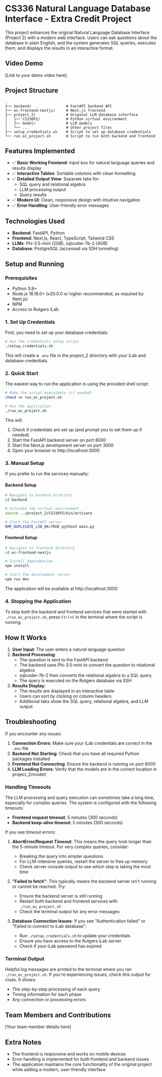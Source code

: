 # CS336 Natural Language Database Interface - Extra Credit Project

This project enhances the original Natural Language Database Interface (Project 2) with a modern web interface. Users can ask questions about the database in plain English, and the system generates SQL queries, executes them, and displays the results in an interactive format.

## Video Demo

[Link to your demo video here]

## Project Structure

```
.
├── backend/                # FastAPI backend API
├── ec-frontend-nextjs/     # Next.js frontend
├── project_2/              # Original LLM database interface
│   ├── CS336P2/            # Python virtual environment
│   ├── model/              # LLM models
│   └── ...                 # Other project files
├── setup_credentials.sh    # Script to set up database credentials
└── run_ec_project.sh       # Script to run both backend and frontend
```

## Features Implemented

- ✅ **Basic Working Frontend**: Input box for natural language queries and results display
- ✅ **Interactive Tables**: Sortable columns with clean formatting
- ✅ **Detailed Output View**: Separate tabs for:
  - SQL query and relational algebra
  - LLM processing output
  - Query results
- ✅ **Modern UI**: Clean, responsive design with intuitive navigation
- ✅ **Error Handling**: User-friendly error messages

## Technologies Used

- **Backend**: FastAPI, Python
- **Frontend**: Next.js, React, TypeScript, Tailwind CSS
- **LLMs**: Phi-3.5-mini (2GB), sqlcoder-7b-2 (4GB)
- **Database**: PostgreSQL (accessed via SSH tunneling)

## Setup and Running

### Prerequisites

- Python 3.8+
- Node.js 18.18.0+ (v20.0.0 or higher recommended, as required by Next.js)
- NPM
- Access to Rutgers iLab

### 1. Set Up Credentials

First, you need to set up your database credentials:

```bash
# Run the credentials setup script
./setup_credentials.sh
```

This will create a `.env` file in the project_2 directory with your iLab and database credentials.

### 2. Quick Start

The easiest way to run the application is using the provided shell script:

```bash
# Make the script executable (if needed)
chmod +x run_ec_project.sh

# Run the application
./run_ec_project.sh
```

This will:
1. Check if credentials are set up (and prompt you to set them up if needed)
2. Start the FastAPI backend server on port 8000
3. Start the Next.js development server on port 3000
4. Open your browser to http://localhost:3000

### 3. Manual Setup

If you prefer to run the services manually:

#### Backend Setup

```bash
# Navigate to backend directory
cd backend

# Activate the virtual environment
source ../project_2/CS336P2/bin/activate  

# Start the FastAPI server
KMP_DUPLICATE_LIB_OK=TRUE python3 main.py
```

#### Frontend Setup

```bash
# Navigate to frontend directory
cd ec-frontend-nextjs

# Install dependencies
npm install

# Start the development server
npm run dev
```

The application will be available at http://localhost:3000

### 4. Stopping the Application

To stop both the backend and frontend services that were started with `./run_ec_project.sh`, press `Ctrl+C` in the terminal where the script is running.

## How It Works

1. **User Input**: The user enters a natural language question
2. **Backend Processing**:
   - The question is sent to the FastAPI backend
   - The backend uses Phi-3.5-mini to convert the question to relational algebra
   - sqlcoder-7b-2 then converts the relational algebra to a SQL query
   - The query is executed on the Rutgers database via SSH
3. **Results Display**:
   - The results are displayed in an interactive table
   - Users can sort by clicking on column headers
   - Additional tabs show the SQL query, relational algebra, and LLM output

## Troubleshooting

If you encounter any issues:

1. **Connection Errors**: Make sure your iLab credentials are correct in the `.env` file
2. **Backend Not Starting**: Check that you have all required Python packages installed
3. **Frontend Not Connecting**: Ensure the backend is running on port 8000
4. **LLM Loading Errors**: Verify that the models are in the correct location in project_2/model/

### Handling Timeouts

The LLM processing and query execution can sometimes take a long time, especially for complex queries. The system is configured with the following timeouts:

- **Frontend request timeout**: 5 minutes (300 seconds)
- **Backend keep-alive timeout**: 5 minutes (300 seconds)

If you see timeout errors:

1. **AbortError/Request Timeout**: This means the query took longer than the 5-minute timeout. For very complex queries, consider:
   - Breaking the query into simpler questions
   - For LLM-intensive queries, restart the server to free up memory
   - Check server console output to see which step is taking the most time

2. **"Failed to fetch"**: This typically means the backend server isn't running or cannot be reached. Try:
   - Ensure the backend server is still running
   - Restart both backend and frontend services with `./run_ec_project.sh`
   - Check the terminal output for any error messages

3. **Database Connection Issues**: If you see "Authentication failed" or "Failed to connect to iLab database":
   - Run `./setup_credentials.sh` to update your credentials
   - Ensure you have access to the Rutgers iLab server
   - Check if your iLab password has expired

### Terminal Output

Helpful log messages are printed to the terminal where you ran `./run_ec_project.sh`. If you're experiencing issues, check this output for clues. It shows:

- The step-by-step processing of each query
- Timing information for each phase
- Any connection or processing errors

## Team Members and Contributions

[Your team member details here]

## Extra Notes

- The frontend is responsive and works on mobile devices
- Error handling is implemented for both frontend and backend issues
- The application maintains the core functionality of the original project while adding a modern, user-friendly interface